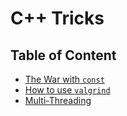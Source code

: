 # C++ Tricks

## Table of Content

* [The War with `const`](./the-war-with-const.md)
* [How to use `valgrind`](./valgrind.md)
* [Multi-Threading](./multi-threading.md)
